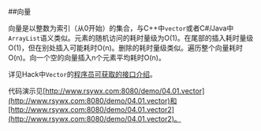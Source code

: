 ##向量

向量是以整数为索引（从0开始）的集合，与C++中`vector`或者C#/Java中`ArrayList`语义类似。元素的随机访问的耗时量级为O(1)。在尾部的插入耗时量级O(1)，但在别处插入可能耗时O(n)。删除的耗时量级类似。遍历整个向量耗时O(n)。向一个空的向量插入n个元素平均耗时O(n)。

详见Hack中`Vector`的[程序员可获取的接口介绍](http://docs.hhvm.com/manual/en/class.hack.vectortv.php)。

代码演示见[http://www.rsywx.com:8080/demo/04.01.vector](http://www.rsywx.com:8080/demo/04.01.vector)和[http://www.rsywx.com:8080/demo/04.01.vector2](http://www.rsywx.com:8080/demo/04.01.vector2)。